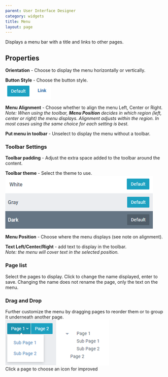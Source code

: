 ```yaml
---
parent: User Interface Designer
category: widgets
title: Menu
layout: page
---
```


Displays a menu bar with a title and links to other pages.

## Properties

**Orientation** - Choose to display the menu horizontally or vertically.

**Button Style** - Choose the button style.\
![](images/buttonStyle.png)

**Menu Alignment** - Choose whether to align the menu Left, Center or Right.\
_Note: When using the toolbar, **Menu Position** decides in which region (left, center or right) the menu displays. Alignment adjusts within the region. In most cases using the same choice for each setting is best._

**Put menu in toolbar** - Unselect to display the menu without a toolbar.

### Toolbar Settings

**Toolbar padding** - Adjust the extra space added to the toolbar around the content.

**Toolbar theme** - Select the theme to use.\
![](images/theme.png)

**Menu Position** - Choose where the menu displays (see note on alignment).

**Text Left/Center/Right** - add text to display in the toolbar.\
_Note: the menu will cover text in the selected position._

### Page list

Select the pages to display. Click to change the name displayed, enter to save. Changing the name does not rename the page, only the text on the menu.

### Drag and Drop

Further customize the menu by dragging pages to reorder them or to group it underneath another page.\
![](images/nested.png)\
Click a page to choose an icon for improved
